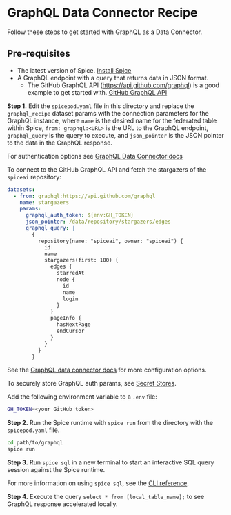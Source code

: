 # GraphQL Data Connector Recipe

Follow these steps to get started with GraphQL as a Data Connector.

## Pre-requisites

- The latest version of Spice. [Install Spice](https://docs.spiceai.org/getting-started/installation)
- A GraphQL endpoint with a query that returns data in JSON format.
  - The GitHub GraphQL API (<https://api.github.com/graphql>) is a good example to get started with. [GitHub GraphQL API](https://docs.github.com/en/graphql)

**Step 1.** Edit the `spicepod.yaml` file in this directory and replace the `graphql_recipe` dataset params with the connection parameters for the GraphQL instance, where `name` is the desired name for the federated table within Spice, `from: graphql:<URL>` is the URL to the GraphQL endpoint, `graphql_query` is the query to execute, and `json_pointer` is the JSON pointer to the data in the GraphQL response.

For authentication options see [GraphQL Data Connector docs](https://docs.spiceai.org/components/data-connectors/graphql#configuration)

To connect to the GitHub GraphQL API and fetch the stargazers of the `spiceai` repository:

```yaml
datasets:
  - from: graphql:https://api.github.com/graphql
    name: stargazers
    params:
      graphql_auth_token: ${env:GH_TOKEN}
      json_pointer: /data/repository/stargazers/edges
      graphql_query: |
        {
          repository(name: "spiceai", owner: "spiceai") {
            id
            name
            stargazers(first: 100) {
              edges {
                starredAt
                node {
                  id
                  name
                  login
                }
              }
              pageInfo {
                hasNextPage
                endCursor
              }
            }
          }
        }
```

See the [GraphQL data connector docs](https://docs.spiceai.org/components/data-connectors/graphql) for more configuration options.

To securely store GraphQL auth params, see [Secret Stores](https://docs.spiceai.org/components/secret-stores).

Add the following environment variable to a `.env` file:

```bash
GH_TOKEN=<your GitHub token>
```

**Step 2.** Run the Spice runtime with `spice run` from the directory with the `spicepod.yaml` file.

```bash
cd path/to/graphql
spice run
```

**Step 3.** Run `spice sql` in a new terminal to start an interactive SQL query session against the Spice runtime.

For more information on using `spice sql`, see the [CLI reference](https://docs.spiceai.org/cli/reference/sql).

**Step 4.** Execute the query `select * from [local_table_name];` to see GraphQL response accelerated locally.
